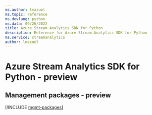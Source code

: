 ```yaml
---
ms.author: lmazuel
ms.topic: reference
ms.devlang: python
ms.data: 09/26/2022
title: Azure Stream Analytics SDK for Python
description: Reference for Azure Stream Analytics SDK for Python
ms.service: streamanalytics
author: lmazuel
---
```

# Azure Stream Analytics SDK for Python - preview

## Management packages - preview
[!INCLUDE [mgmt-packages](stream-analytics-mgmt-index.md)]